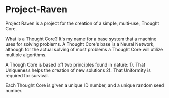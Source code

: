 # Project-Raven
 Project Raven is a project for the creation of a simple, multi-use, Thought Core.

 What is a Thought Core?
 It's my name for a base system that a machine uses for solving problems.
 A Thought Core's base is a Neural Network, 
 although for the actual solving of most problems a Thought Core will utilize multiple algorithms.

 A Though Core is based off two principles found in nature: 
 1). That Uniqueness helps the creation of new solutions
 2). That Uniformity is required for survival.

 Each Thought Core is given a unique ID number, and a unique random seed number.
